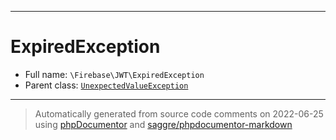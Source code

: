 ***

# ExpiredException





* Full name: `\Firebase\JWT\ExpiredException`
* Parent class: [`UnexpectedValueException`](../../UnexpectedValueException.md)






***
> Automatically generated from source code comments on 2022-06-25 using [phpDocumentor](http://www.phpdoc.org/) and [saggre/phpdocumentor-markdown](https://github.com/Saggre/phpDocumentor-markdown)
